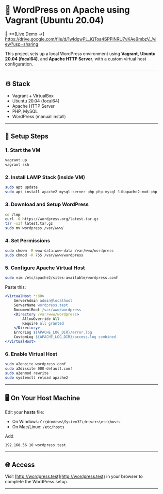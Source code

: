 
# 📝 WordPress on Apache using Vagrant (Ubuntu 20.04)

🚀 **[Live Demo →]  https://drive.google.com/file/d/1wIdgwPL_iQToa4SPPINRU7vKAe9mbzV_/view?usp=sharing


This project sets up a local WordPress environment using **Vagrant**, **Ubuntu 20.04 (focal64)**, and **Apache HTTP Server**, with a custom virtual host configuration.

---

## ⚙️ Stack

- Vagrant + VirtualBox  
- Ubuntu 20.04 (focal64)  
- Apache HTTP Server  
- PHP, MySQL  
- WordPress (manual install)

---

## 🚀 Setup Steps

### 1. Start the VM
```bash
vagrant up
vagrant ssh
````

### 2. Install LAMP Stack (inside VM)

```bash
sudo apt update
sudo apt install apache2 mysql-server php php-mysql libapache2-mod-php php-cli unzip curl -y
```

### 3. Download and Setup WordPress

```bash
cd /tmp
curl -O https://wordpress.org/latest.tar.gz
tar -xzf latest.tar.gz
sudo mv wordpress /var/www/
```

### 4. Set Permissions

```bash
sudo chown -R www-data:www-data /var/www/wordpress
sudo chmod -R 755 /var/www/wordpress
```

### 5. Configure Apache Virtual Host

```bash
sudo vim /etc/apache2/sites-available/wordpress.conf
```

Paste this:

```apache
<VirtualHost *:80>
    ServerAdmin admin@localhost
    ServerName wordpress.test
    DocumentRoot /var/www/wordpress
    <Directory /var/www/wordpress>
        AllowOverride All
        Require all granted
    </Directory>
    ErrorLog ${APACHE_LOG_DIR}/error.log
    CustomLog ${APACHE_LOG_DIR}/access.log combined
</VirtualHost>
```

### 6. Enable Virtual Host

```bash
sudo a2ensite wordpress.conf
sudo a2dissite 000-default.conf
sudo a2enmod rewrite
sudo systemctl reload apache2
```

---

## 🖥️ On Your Host Machine

Edit your **hosts** file:

* On Windows: `C:\Windows\System32\drivers\etc\hosts`
* On Mac/Linux: `/etc/hosts`

Add:

```
192.168.56.10 wordpress.test
```

---

## 🌐 Access

Visit [http://wordpress.test](http://wordpress.test) in your browser to complete the WordPress setup.

---


